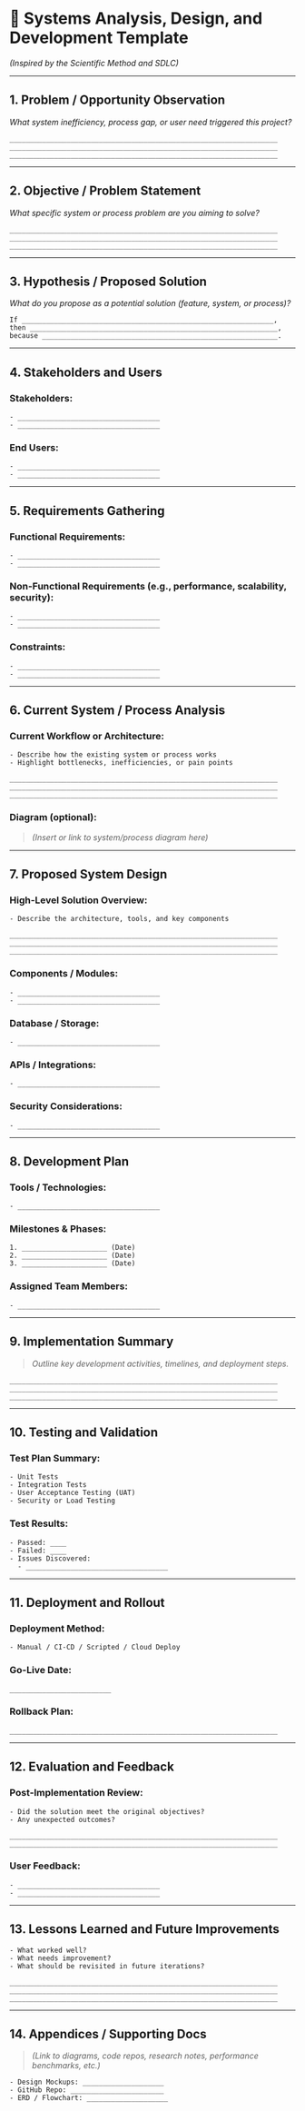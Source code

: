# 🧠 Systems Analysis, Design, and Development Template  
_(Inspired by the Scientific Method and SDLC)_

---

## 1. Problem / Opportunity Observation  
_What system inefficiency, process gap, or user need triggered this project?_

```
__________________________________________________________________
__________________________________________________________________
__________________________________________________________________
```

---

## 2. Objective / Problem Statement  
_What specific system or process problem are you aiming to solve?_

```
__________________________________________________________________
__________________________________________________________________
__________________________________________________________________
```

---

## 3. Hypothesis / Proposed Solution  
_What do you propose as a potential solution (feature, system, or process)?_

```
If ______________________________________________________________,
then _____________________________________________________________,
because __________________________________________________________.
```

---

## 4. Stakeholders and Users  

### Stakeholders:
```
- ___________________________________
- ___________________________________
```

### End Users:
```
- ___________________________________
- ___________________________________
```

---

## 5. Requirements Gathering  

### Functional Requirements:
```
- ___________________________________
- ___________________________________
```

### Non-Functional Requirements (e.g., performance, scalability, security):
```
- ___________________________________
- ___________________________________
```

### Constraints:
```
- ___________________________________
- ___________________________________
```

---

## 6. Current System / Process Analysis  

### Current Workflow or Architecture:
```
- Describe how the existing system or process works
- Highlight bottlenecks, inefficiencies, or pain points
```

```
__________________________________________________________________
__________________________________________________________________
__________________________________________________________________
```

### Diagram (optional):  
> _(Insert or link to system/process diagram here)_

---

## 7. Proposed System Design  

### High-Level Solution Overview:
```
- Describe the architecture, tools, and key components
```

```
__________________________________________________________________
__________________________________________________________________
__________________________________________________________________
```

### Components / Modules:
```
- ___________________________________
- ___________________________________
```

### Database / Storage:
```
- ___________________________________
```

### APIs / Integrations:
```
- ___________________________________
```

### Security Considerations:
```
- ___________________________________
```

---

## 8. Development Plan  

### Tools / Technologies:
```
- ___________________________________
```

### Milestones & Phases:
```
1. _____________________ (Date)
2. _____________________ (Date)
3. _____________________ (Date)
```

### Assigned Team Members:
```
- ___________________________________
```

---

## 9. Implementation Summary  

> _Outline key development activities, timelines, and deployment steps._

```
__________________________________________________________________
__________________________________________________________________
__________________________________________________________________
```

---

## 10. Testing and Validation  

### Test Plan Summary:
```
- Unit Tests
- Integration Tests
- User Acceptance Testing (UAT)
- Security or Load Testing
```

### Test Results:
```
- Passed: ____
- Failed: ____
- Issues Discovered:
  - ___________________________________
```

---

## 11. Deployment and Rollout  

### Deployment Method:
```
- Manual / CI-CD / Scripted / Cloud Deploy
```

### Go-Live Date:
```
_________________________
```

### Rollback Plan:
```
__________________________________________________________________
```

---

## 12. Evaluation and Feedback  

### Post-Implementation Review:
```
- Did the solution meet the original objectives?
- Any unexpected outcomes?
```

```
__________________________________________________________________
__________________________________________________________________
```

### User Feedback:
```
- ___________________________________
- ___________________________________
```

---

## 13. Lessons Learned and Future Improvements  

```
- What worked well?
- What needs improvement?
- What should be revisited in future iterations?
```

```
__________________________________________________________________
__________________________________________________________________
__________________________________________________________________
```

---

## 14. Appendices / Supporting Docs  
> _(Link to diagrams, code repos, research notes, performance benchmarks, etc.)_

```
- Design Mockups: ____________________
- GitHub Repo: _______________________
- ERD / Flowchart: ____________________
```